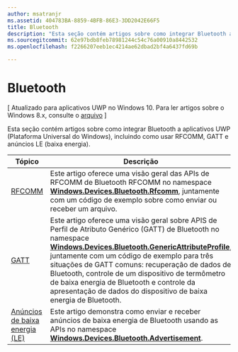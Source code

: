 ```yaml
---
author: msatranjr
ms.assetid: 404783BA-8859-4BFB-86E3-3DD2042E66F5
title: Bluetooth
description: "Esta seção contém artigos sobre como integrar Bluetooth a aplicativos UWP (Plataforma Universal do Windows), incluindo como usar RFCOMM, GATT e anúncios LE (baixa energia)."
ms.sourcegitcommit: 62e97bdb8feb78981244c54c76a00910a8442532
ms.openlocfilehash: f2266207eeb1ec4214ae62dbad2bf4a6437fd69b

---
```

# Bluetooth

\[ Atualizado para aplicativos UWP no Windows 10. Para ler artigos sobre o Windows 8.x, consulte o [arquivo](http://go.microsoft.com/fwlink/p/?linkid=619132) \]

Esta seção contém artigos sobre como integrar Bluetooth a aplicativos UWP (Plataforma Universal do Windows), incluindo como usar RFCOMM, GATT e anúncios LE (baixa energia).

|Tópico|Descrição|
|--------|------------------|
| [RFCOMM](send-or-receive-files-with-rfcomm.md)   | Este artigo oferece uma visão geral das APIs de RFCOMM de Bluetooth RFCOMM no namespace [**Windows.Devices.Bluetooth.Rfcomm**](https://msdn.microsoft.com/library/windows/apps/Dn263529), juntamente com um código de exemplo sobre como enviar ou receber um arquivo. |
| [GATT](gatt-scenarios.md) | Este artigo oferece uma visão geral sobre APIS de Perfil de Atributo Genérico (GATT) de Bluetooth no namespace [**Windows.Devices.Bluetooth.GenericAttributeProfile**](https://msdn.microsoft.com/library/windows/apps/Dn297685), juntamente com um código de exemplo para três situações de GATT comuns: recuperação de dados de Bluetooth, controle de um dispositivo de termômetro de baixa energia de Bluetooth e controle da apresentação de dados do dispositivo de baixa energia de Bluetooth. |
| [Anúncios de baixa energia (LE)](ble-beacon.md) | Este artigo demonstra como enviar e receber anúncios de baixa energia de Bluetooth usando as APIs no namespace [**Windows.Devices.Bluetooth.Advertisement**](https://msdn.microsoft.com/library/windows/apps/Dn894325).  | 

 




<!--HONumber=Jun16_HO4-->



